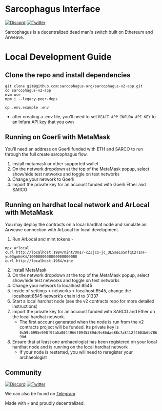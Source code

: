# Sarcophagus Interface

[![Discord](https://img.shields.io/discord/753398645507883099?color=768AD4&label=discord)](https://discord.com/channels/753398645507883099/)
[![Twitter](https://img.shields.io/twitter/follow/sarcophagusio?style=social)](https://twitter.com/sarcophagusio)

Sarcophagus is a decentralized dead man's switch built on Ethereum and Arweave.

# Local Development Guide

## Clone the repo and install dependencies

```
git clone git@github.com:sarcophagus-org/sarcophagus-v2-app.git
cd sarcophagus-v2-app
nvm use
npm i --legacy-peer-deps

cp .env.example .env
```

- after creating a .env file, you’ll need to set `REACT_APP_INFURA_API_KEY` to an Infura API key that you own

## Running on Goerli with MetaMask

You’ll need an address on Goerli funded with ETH and SARCO to run through the full create sarcophagus flow.

1. Install metamask or other supported wallet
2. On the network dropdown at the top of the MetaMask popup, select show/hide test networks and toggle on test networks
3. Change your network to Goerli
4. Import the private key for an account funded with Goerli Ether and SARCO

## Running on hardhat local network and ArLocal with MetaMask

You may deploy the contracts on a local hardhat node and simulate an Arweave connection with ArLocal for local
development.

1. Run ArLocal and mint tokens -

```
npx arlocal
curl http://localhost:1984/mint/Xm17-cZJjcx-jc_UL5me1o5nfqC2T1mF-yu03gmKeK4/1000000000000000000000
curl http://localhost:1984/mine
```

2. Install MetaMask
3. On the network dropdown at the top of the MetaMask popup, select show/hide test networks and toggle on test networks
4. Change your network to localhost:8545
5. Inside of settings > networks > localhost:8545, change the localhost:8545 network’s chain id to 31337
6. Start a local hardhat node (see the v2 contracts repo for more detailed instructions)
7. Import the private key for an account funded with SARCO and Ether on the local hardhat network.
    - The first account generated when the node is run from the v2 contracts project will be funded. Its private key
      is `0x59c6995e998f97a5a0044966f0945389dc9e86dae88c7a8412f4603b6b78690d`
8. Ensure that at least one archaeologist has been registered on your local hardhat node and is running on the local
   hardhat network
    - If your node is restarted, you will need to reregister your archaeologist

## Community

[![Discord](https://img.shields.io/discord/753398645507883099?color=768AD4&label=discord)](https://discord.com/channels/753398645507883099/)
[![Twitter](https://img.shields.io/twitter/follow/sarcophagusio?style=social)](https://twitter.com/sarcophagusio)

We can also be found on [Telegram](https://t.me/sarcophagusio).

Made with :skull: and proudly decentralized.
